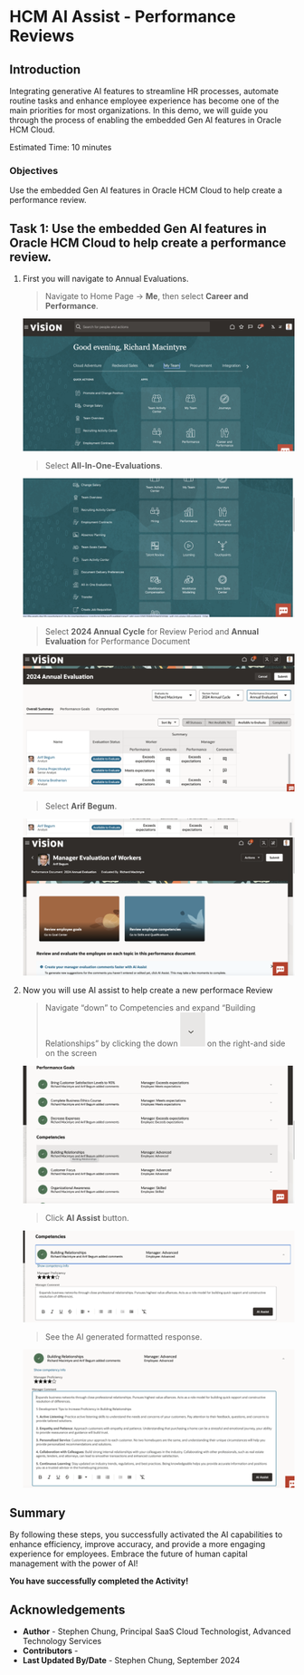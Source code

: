 # HCM AI Assist - Performance Reviews

## Introduction

Integrating generative AI features to streamline HR processes, automate routine tasks and enhance employee experience has become one of the main priorities for most organizations. In this demo, we will guide you through the process of enabling the embedded Gen AI features in Oracle HCM Cloud.

Estimated Time: 10 minutes


### Objectives

Use the embedded Gen AI features in Oracle HCM Cloud to help create a performance review.


## Task 1: Use the embedded Gen AI features in Oracle HCM Cloud to help create a performance review.


1. First you will navigate to Annual Evaluations.  

   > Navigate to Home Page -> **Me**, then select **Career and Performance**.

   ![Application Home](images/image001.png)

   > Select **All-In-One-Evaluations**.

   ![Career and Performance](images/image002.png)

   > Select **2024 Annual Cycle** for Review Period and **Annual Evaluation** for Performance Document

   ![2024 Annual Evaluation](images/image003.png)

   > Select **Arif Begum**.

   ![2024 Annual Evaluation 2](images/image004.png)
   ![Manager Evaluation of Workers](images/image005.png)


3. Now you will use AI assist to help create a new performace Review

   > Navigate “down” to Competencies and expand “Building Relationships” by clicking the down ![down arrow](images/image006.png) on the right-and side on the screen

   ![Competencies](images/image007.png)

   > Click **AI Assist** button.

   ![Competencies](images/image008.png)

   > See the AI generated formatted response.

   ![AI generated formatted response](images/image009.png)








## Summary

By following these steps, you  successfully activated the AI capabilities to enhance efficiency, improve accuracy, and provide a more engaging experience for employees. Embrace the future of human capital management with the power of AI!

**You have successfully completed the Activity!**

## Acknowledgements
* **Author** - Stephen Chung, Principal SaaS Cloud Technologist, Advanced Technology Services
* **Contributors** -  
* **Last Updated By/Date** - Stephen Chung, September 2024
